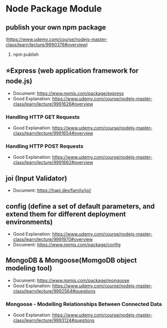 # Node Package Module

## publish your own npm package 
(https://www.udemy.com/course/nodejs-master-class/learn/lecture/9990376#overview)
1. npm publish 


## ⭐️Express (web application framework for node.js)
- Document: https://www.npmjs.com/package/express
- Good Explanation: https://www.udemy.com/course/nodejs-master-class/learn/lecture/9991626#overview

### Handling HTTP GET Requests
- Good Explanation: https://www.udemy.com/course/nodejs-master-class/learn/lecture/9991654#overview

### Handling HTTP POST Requests
- Good Explanation: https://www.udemy.com/course/nodejs-master-class/learn/lecture/9991662#overview

## joi (Input Validator)
- Document: https://hapi.dev/family/joi/


## config (define a set of default parameters, and extend them for different deployment environments)
- Good Explanation: https://www.udemy.com/course/nodejs-master-class/learn/lecture/9991970#overview
- Document: https://www.npmjs.com/package/config


## MongoDB & Mongoose(MomgoDB object modeling tool)
- Document: https://www.npmjs.com/package/mongoose
- Good Explanation: https://www.udemy.com/course/nodejs-master-class/learn/lecture/9992564#questions

### Mongoose - Modelling Relationships Between Connected Data
- Good Explanation: https://www.udemy.com/course/nodejs-master-class/learn/lecture/9993124#questions
